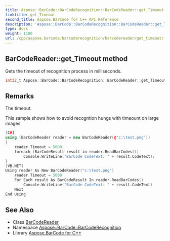```yaml
---
title: Aspose::BarCode::BarCodeRecognition::BarCodeReader::get_Timeout method
linktitle: get_Timeout
second_title: Aspose.BarCode for C++ API Reference
description: 'Aspose::BarCode::BarCodeRecognition::BarCodeReader::get_Timeout method. Gets the timeout of recognition process in milliseconds in C++.'
type: docs
weight: 1100
url: /cpp/aspose.barcode.barcoderecognition/barcodereader/get_timeout/
---
```

## BarCodeReader::get_Timeout method


Gets the timeout of recognition process in milliseconds.

```cpp
int32_t Aspose::BarCode::BarCodeRecognition::BarCodeReader::get_Timeout()
```

## Remarks


The timeout. 

This sample shows how to avoid recogntion hungs with timeount on large images 
```cpp
[C#]
using (BarCodeReader reader = new BarCodeReader(@"c:\test.png"))
{
    reader.Timeout = 5000;
    foreach (BarCodeResult result in reader.ReadBarCodes())
        Console.WriteLine("BarCode CodeText: " + result.CodeText);
}
[VB.NET]
Using reader As New BarCodeReader("c:\test.png")
    reader.Timeout = 5000
    For Each result As BarCodeResult In reader.ReadBarCodes()
        Console.WriteLine("BarCode CodeText: " + result.CodeText)
    Next
End Using
```

## See Also

* Class [BarCodeReader](../)
* Namespace [Aspose::BarCode::BarCodeRecognition](../../)
* Library [Aspose.BarCode for C++](../../../)
